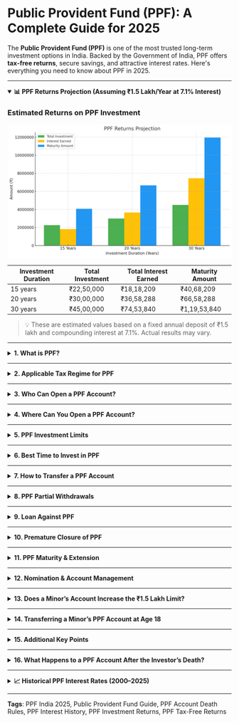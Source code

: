 # Public Provident Fund (PPF): A Complete Guide for 2025

The **Public Provident Fund (PPF)** is one of the most trusted long-term investment options in India. Backed by the Government of India, PPF offers <strong>tax-free returns</strong>, secure savings, and attractive interest rates. Here's everything you need to know about PPF in 2025.

---


<details open>
<summary><strong>📊 PPF Returns Projection (Assuming ₹1.5 Lakh/Year at 7.1% Interest)</strong></summary>

### Estimated Returns on PPF Investment

![alt text](image.png)

| Investment Duration | Total Investment | Total Interest Earned | Maturity Amount |
|---------------------|------------------|------------------------|------------------|
| 15 years            | ₹22,50,000       | ₹18,18,209             | ₹40,68,209       |
| 20 years            | ₹30,00,000       | ₹36,58,288             | ₹66,58,288       |
| 30 years            | ₹45,00,000       | ₹74,53,840             | ₹1,19,53,840     |

> 💡 These are estimated values based on a fixed annual deposit of ₹1.5 lakh and compounding interest at 7.1%. Actual results may vary.
</details>

---

<details>
<summary><strong>1. What is PPF?</strong></summary>

The **Public Provident Fund (PPF)** is a government-backed savings scheme designed to encourage long-term investment. It offers:

- **Tax-free returns**  
- **15-year lock-in period**  
- **Interest rate**: ~7.1% per annum (subject to change quarterly)  
- **Tax benefits**: Contributions qualify for **Section 80C** deductions under the Income Tax Act  

</details>

---

<details>
<summary><strong>2. Applicable Tax Regime for PPF</strong></summary>

PPF falls under the <strong>Exempt-Exempt-Exempt (EEE)</strong> tax category:

- <strong>Investment</strong>: Tax deduction up to ₹1.5 lakh under **Section 80C**  
- <strong>Interest earned</strong>: Exempt from tax  
- <strong>Maturity amount</strong>: Completely tax-free  

> <strong>Note:</strong> PPF tax benefits are available **only under the Old Tax Regime**. Under the **New Tax Regime**, <strong>Section 80C deductions are not allowed</strong>.

</details>

---

<details>
<summary><strong>3. Who Can Open a PPF Account?</strong></summary>

- Any **resident Indian individual**, including **minors (through a guardian)**  
- Only <strong>one PPF account per person</strong> is allowed  
- <strong>Joint accounts and HUFs</strong> are not permitted  
- **NRIs** cannot open new accounts but may continue existing ones till maturity  
</details>

---

<details>
<summary><strong> 4. Where Can You Open a PPF Account?</strong></summary>

You can open a PPF account at:

- Post Offices  
- Public Sector Banks  
- Authorized Private Banks  
</details>

---
<details>
<summary><strong> 5. PPF Investment Limits</strong></summary>

- **Minimum deposit**: ₹500/year  
- **Maximum deposit**: ₹1.5 lakh/year  
- Deposits must be in multiples of ₹50
- No limit on the number of deposits per year **as long as the total does not surpass this limit of 1.5 Lacs**
</details>

---

<details><summary><strong>6. Best Time to Invest in PPF</strong></summary>

To <strong>maximize interest</strong>:

- **Monthly investors**: Deposit <strong>before the 5th</strong> of each month  
- **Lump sum investors**: Deposit ₹1.5 lakh between **April 1 and April 5**  
</details>

---

<details>
<summary><strong>7. How to Transfer a PPF Account</strong></summary>

1. Visit current bank/post office and submit a transfer request  
2. Provide **KYC documents** and **PPF passbook**  
3. Documents will be sent to the new branch  
4. Open a new account using the transferred documents  

> ⚠️ <strong>Original opening date and maturity period remain unchanged</strong>

</details>

---

<details>
<summary><strong>8. PPF Partial Withdrawals</strong></summary>

- Allowed after **7 financial years**  
- Max withdrawal: **50% of lower of:**  
  - 4th year-end balance, or  
  - Previous year-end balance  
- Only **1 withdrawal/year** allowed  
</details>

---
<details>
<summary><strong>9. Loan Against PPF</strong></summary>

- Available between **3rd and 6th year**  
- Max loan: **25%** of balance at end of **2nd year prior**  
- Interest: <strong>PPF rate + 1%</strong>  
- **Must repay within 36 months**  
- No second loan until first is repaid  
</details>

---

<details>
<summary><strong>10. Premature Closure of PPF</strong></summary>

Allowed **after 5 years** only for:

- Serious illness  
- Higher education  
- Change in residential status (e.g., NRI status)  

 <strong>Penalty:</strong> 1% reduction in interest rate  
</details>

---
<details>
<summary><strong>11. PPF Maturity & Extension</strong></summary>

After **15 years**, choose to:

- <strong>Withdraw full amount (tax-free)</strong> via **Form C**  
- Extend in 5-year blocks:
  - **With contributions**: Submit **Form H** within 1 year of maturity  
  - **Without contributions**: Interest continues to accrue  
- **Only 1 withdrawal/year** during extension  
</details>

---
<details>
<summary><strong> 12. Nomination & Account Management</strong></summary>

- Nominate via **Form E**  
- Many banks support **online nomination and updates**  
- **Keep passbook or digital statement updated**  

</details>

---

<details>
<summary><strong> 13. Does a Minor’s Account Increase the ₹1.5 Lakh Limit?</strong></summary>

**No.** The combined limit for parent and minor’s accounts is still ₹1.5 lakh/year under Section 80C.

</details>

---

<details>
<summary><strong> 14. Transferring a Minor’s PPF Account at Age 18</strong></summary>

1. Wait till child turns 18  
2. Guardian and child visit the branch  
3. Submit a transfer of ownership request  
4. Provide **KYC documents of the child**  
5. Account transferred; child assumes ownership  

<strong>Guardian’s role ends</strong> future contributions should be from child’s own funds or gifts  
</details>

---

<details>
<summary><strong> 15. Additional Key Points</strong></summary>

- **Historical PPF rates** available for tracking trends  
- Documents to open account:
  - PAN, Aadhaar, Photo, Address Proof, Initial Deposit  
- **Inactive accounts**: Less than ₹500/year →  
  ₹50 penalty/year + deposit to reactivate 
  Interest continues to accrue even if inactive
- **Auto-debit** is available with many banks  
- <strong>Excess over ₹1.5 lakh</strong>: No interest or tax benefit; can be withdrawn without penalty  
</details>

---

<details>
<summary><strong> 16. What Happens to a PPF Account After the Investor’s Death?</strong></summary>

If the PPF account holder passes away:

- If a **nominee exists**: Submit the death certificate, identity proof, nomination form, and account passbook.
- If **no nominee** is declared: The legal heir must submit a **legal heir certificate** and **KYC documents**.

> ✅ The PPF amount is <strong>completely tax-free</strong> and the account is closed after the holder's death. No interest accrues post-death and no further deposits are allowed.
</details>

---

<details>
<summary><strong>📈 Historical PPF Interest Rates (2000–2025)</strong></summary>

### Year-wise PPF Interest Rate Chart

| Financial Year | Interest Rate (%)        |
|----------------|---------------------------|
| 2025–26        | 7.1 (as of Q1)            |
| 2024–25        | 7.1                       |
| 2023–24        | 7.1                       |
| 2022–23        | 7.1                       |
| 2021–22        | 7.1                       |
| 2020–21        | 7.1                       |
| 2019–20        | 7.9 to 7.1                |
| 2018–19        | 8.0                       |
| 2017–18        | 7.6 to 7.9                |
| 2016–17        | 8.1 to 8.0                |
| 2015–16        | 8.7                       |
| 2014–15        | 8.7                       |
| 2013–14        | 8.7                       |
| 2012–13        | 8.8                       |
| 2011–12        | 8.6                       |
| 2010–11        | 8.0                       |
| 2009–10        | 8.0                       |
| 2008–09        | 8.0                       |
| 2007–08        | 8.0                       |
| 2006–07        | 8.0                       |
| 2005–06        | 8.0                       |
| 2004–05        | 8.0                       |
| 2003–04        | 8.0                       |
| 2002–03        | 9.0                       |
| 2001–02        | 9.5                       |
| 2000–01        | 11.0                      |

> 📌 From FY 2016–17 onward, PPF interest is announced quarterly. Earlier years followed an annual rate system.

</details>

---

**Tags**: PPF India 2025, Public Provident Fund Guide, PPF Account Death Rules, PPF Interest History, PPF Investment Returns, PPF Tax-Free Returns

